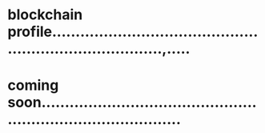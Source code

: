 # blockchain profile.............................................................................,.....
# coming soon...................................................................................
